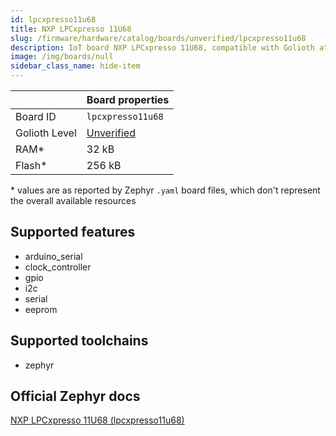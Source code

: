 ```yaml
---
id: lpcxpresso11u68
title: NXP LPCxpresso 11U68
slug: /firmware/hardware/catalog/boards/unverified/lpcxpresso11u68
description: IoT board NXP LPCxpresso 11U68, compatible with Golioth at unverified level.
image: /img/boards/null
sidebar_class_name: hide-item
---
```


[//]: # (This is an auto-generated file, do not edit! Changes to it will be lost upon re-generation)



|                | Board properties     |
| -------------  | -------------------- |
| Board ID       | `lpcxpresso11u68` |
| Golioth Level  | [Unverified](/firmware/hardware#unverified-boards) |
| RAM*           | 32 kB |
| Flash*         | 256 kB |

\* values are as reported by Zephyr `.yaml` board files, which don't represent the overall available resources



## Supported features

* arduino_serial
* clock_controller
* gpio
* i2c
* serial
* eeprom

## Supported toolchains

* zephyr

## Official Zephyr docs

[NXP LPCxpresso 11U68 (lpcxpresso11u68)](https://docs.zephyrproject.org/latest/boards/nxp/lpcxpresso11u68/doc/index.html)
